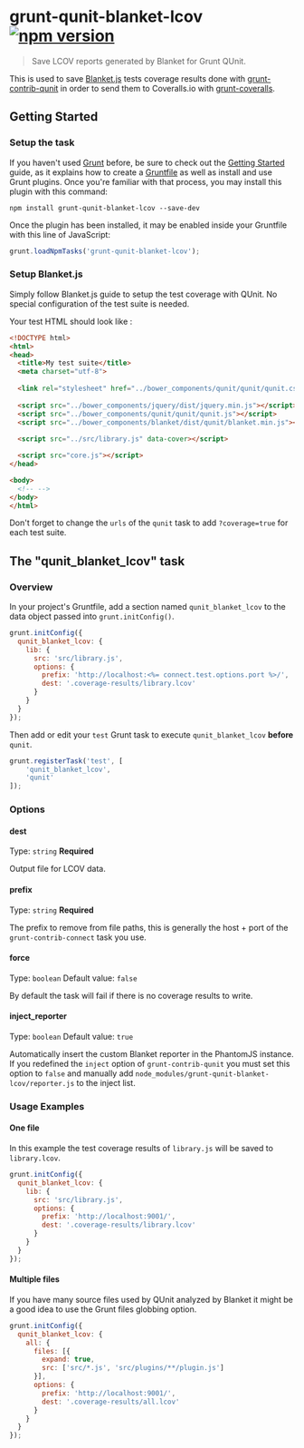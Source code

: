 # grunt-qunit-blanket-lcov [![npm version](https://badge.fury.io/js/grunt-qunit-blanket-lcov.svg)](http://badge.fury.io/js/grunt-qunit-blanket-lcov)

> Save LCOV reports generated by Blanket for Grunt QUnit.

This is used to save [Blanket.js](http://blanketjs.org) tests coverage results done with [grunt-contrib-qunit](https://github.com/gruntjs/grunt-contrib-qunit) in order to send them to Coveralls.io with [grunt-coveralls](https://github.com/pimterry/grunt-coveralls).

## Getting Started

### Setup the task
If you haven't used [Grunt](http://gruntjs.com/) before, be sure to check out the [Getting Started](http://gruntjs.com/getting-started) guide, as it explains how to create a [Gruntfile](http://gruntjs.com/sample-gruntfile) as well as install and use Grunt plugins. Once you're familiar with that process, you may install this plugin with this command:

```shell
npm install grunt-qunit-blanket-lcov --save-dev
```

Once the plugin has been installed, it may be enabled inside your Gruntfile with this line of JavaScript:

```js
grunt.loadNpmTasks('grunt-qunit-blanket-lcov');
```

### Setup Blanket.js
Simply follow Blanket.js guide to setup the test coverage with QUnit. No special configuration of the test suite is needed.

Your test HTML should look like :

```html
<!DOCTYPE html>
<html>
<head>
  <title>My test suite</title>
  <meta charset="utf-8">
  
  <link rel="stylesheet" href="../bower_components/qunit/qunit/qunit.css">
  
  <script src="../bower_components/jquery/dist/jquery.min.js"></script>
  <script src="../bower_components/qunit/qunit/qunit.js"></script>
  <script src="../bower_components/blanket/dist/qunit/blanket.min.js"></script>
  
  <script src="../src/library.js" data-cover></script>

  <script src="core.js"></script>
</head>

<body>
  <!-- -->
</body>
</html>
```

Don't forget to change the `urls` of the `qunit` task to add `?coverage=true` for each test suite.

## The "qunit_blanket_lcov" task

### Overview
In your project's Gruntfile, add a section named `qunit_blanket_lcov` to the data object passed into `grunt.initConfig()`.

```js
grunt.initConfig({
  qunit_blanket_lcov: {
    lib: {
      src: 'src/library.js',
      options: {
        prefix: 'http://localhost:<%= connect.test.options.port %>/',
        dest: '.coverage-results/library.lcov'
      }
    }
  }
});
```

Then add or edit your `test` Grunt task to execute `qunit_blanket_lcov` **before** `qunit`.

```js
grunt.registerTask('test', [
    'qunit_blanket_lcov',
    'qunit'
]);
```

### Options
#### dest
Type: `string` **Required**

Output file for LCOV data.

#### prefix
Type: `string` **Required**

The prefix to remove from file paths, this is generally the host + port of the `grunt-contrib-connect` task you use.

#### force
Type: `boolean`
Default value: `false`

By default the task will fail if there is no coverage results to write.

#### inject_reporter
Type: `boolean`
Default value: `true`

Automatically insert the custom Blanket reporter in the PhantomJS instance. If you redefined the `inject` option of `grunt-contrib-qunit` you must set this option to `false` and manually add `node_modules/grunt-qunit-blanket-lcov/reporter.js` to the inject list.


### Usage Examples

#### One file
In this example the test coverage results of `library.js` will be saved to `library.lcov`.

```js
grunt.initConfig({
  qunit_blanket_lcov: {
    lib: {
      src: 'src/library.js',
      options: {
        prefix: 'http://localhost:9001/',
        dest: '.coverage-results/library.lcov'
      }
    }
  }
});
```

#### Multiple files
If you have many source files used by QUnit analyzed by Blanket it might be a good idea to use the Grunt files globbing option.

```js
grunt.initConfig({
  qunit_blanket_lcov: {
    all: {
      files: [{
        expand: true,
        src: ['src/*.js', 'src/plugins/**/plugin.js']
      }],
      options: {
        prefix: 'http://localhost:9001/',
        dest: '.coverage-results/all.lcov'
      }
    }
  }
});
```
